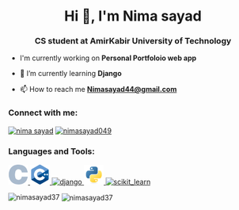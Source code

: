 <h1 align="center">Hi 👋, I'm Nima sayad</h1>
<h3 align="center">CS student at AmirKabir University of Technology</h3>

- I'm currently working on **Personal Portfoloio web app**

- 🌱 I’m currently learning **Django**

- 📫 How to reach me **Nimasayad44@gmail.com**

<h3 align="left">Connect with me:</h3>
<p align="left">
<a href="https://linkedin.com/in/nima sayad" target="blank"><img align="center" src="https://raw.githubusercontent.com/rahuldkjain/github-profile-readme-generator/master/src/images/icons/Social/linked-in-alt.svg" alt="nima sayad" height="30" width="40" /></a>
<a href="https://instagram.com/nimasayad049" target="blank"><img align="center" src="https://raw.githubusercontent.com/rahuldkjain/github-profile-readme-generator/master/src/images/icons/Social/instagram.svg" alt="nimasayad049" height="30" width="40" /></a>
</p>

<h3 align="left">Languages and Tools:</h3>
<p align="left"> <a href="https://www.cprogramming.com/" target="_blank" rel="noreferrer"> <img src="https://raw.githubusercontent.com/devicons/devicon/master/icons/c/c-original.svg" alt="c" width="40" height="40"/> </a> <a href="https://www.w3schools.com/cpp/" target="_blank" rel="noreferrer"> <img src="https://raw.githubusercontent.com/devicons/devicon/master/icons/cplusplus/cplusplus-original.svg" alt="cplusplus" width="40" height="40"/> </a> <a href="https://www.djangoproject.com/" target="_blank" rel="noreferrer"> <img src="https://cdn.worldvectorlogo.com/logos/django.svg" alt="django" width="40" height="40"/> </a> <a href="https://www.python.org" target="_blank" rel="noreferrer"> <img src="https://raw.githubusercontent.com/devicons/devicon/master/icons/python/python-original.svg" alt="python" width="40" height="40"/> </a> <a href="https://scikit-learn.org/" target="_blank" rel="noreferrer"> <img src="https://upload.wikimedia.org/wikipedia/commons/0/05/Scikit_learn_logo_small.svg" alt="scikit_learn" width="40" height="40"/> </a> </p>

<p><img align="left" src="https://github-readme-stats.vercel.app/api/top-langs?username=nimasayad37&show_icons=true&locale=en&layout=compact" alt="nimasayad37" /></p>

<p>&nbsp;<img align="center" src="https://github-readme-stats.vercel.app/api?username=nimasayad37&show_icons=true&locale=en" alt="nimasayad37" /></p>


